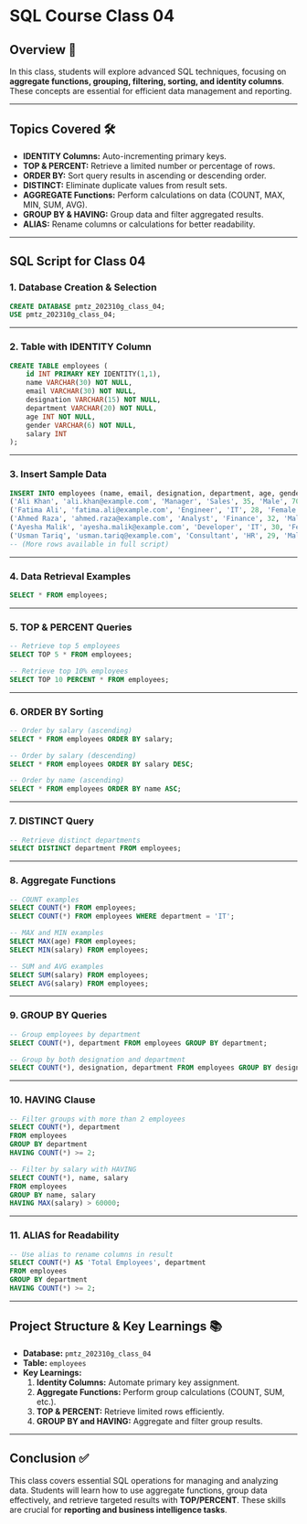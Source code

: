# **SQL Course Class 04**


## **Overview** 📝  
In this class, students will explore advanced SQL techniques, focusing on **aggregate functions, grouping, filtering, sorting, and identity columns**. These concepts are essential for efficient data management and reporting.

---

## **Topics Covered** 🛠️  
- **IDENTITY Columns:** Auto-incrementing primary keys.  
- **TOP & PERCENT:** Retrieve a limited number or percentage of rows.  
- **ORDER BY:** Sort query results in ascending or descending order.  
- **DISTINCT:** Eliminate duplicate values from result sets.  
- **AGGREGATE Functions:** Perform calculations on data (COUNT, MAX, MIN, SUM, AVG).  
- **GROUP BY & HAVING:** Group data and filter aggregated results.  
- **ALIAS:** Rename columns or calculations for better readability.

---

## **SQL Script for Class 04**

### **1. Database Creation & Selection**
```sql
CREATE DATABASE pmtz_202310g_class_04;
USE pmtz_202310g_class_04;
```

---

### **2. Table with IDENTITY Column**  
```sql
CREATE TABLE employees (
    id INT PRIMARY KEY IDENTITY(1,1),
    name VARCHAR(30) NOT NULL,
    email VARCHAR(30) NOT NULL,
    designation VARCHAR(15) NOT NULL,
    department VARCHAR(20) NOT NULL,
    age INT NOT NULL,
    gender VARCHAR(6) NOT NULL,
    salary INT
);
```

---

### **3. Insert Sample Data**
```sql
INSERT INTO employees (name, email, designation, department, age, gender, salary) VALUES
('Ali Khan', 'ali.khan@example.com', 'Manager', 'Sales', 35, 'Male', 70000),
('Fatima Ali', 'fatima.ali@example.com', 'Engineer', 'IT', 28, 'Female', 60000),
('Ahmed Raza', 'ahmed.raza@example.com', 'Analyst', 'Finance', 32, 'Male', 50000),
('Ayesha Malik', 'ayesha.malik@example.com', 'Developer', 'IT', 30, 'Female', 65000),
('Usman Tariq', 'usman.tariq@example.com', 'Consultant', 'HR', 29, 'Male', 55000);
-- (More rows available in full script)
```

---

### **4. Data Retrieval Examples**
```sql
SELECT * FROM employees;
```

---

### **5. TOP & PERCENT Queries**
```sql
-- Retrieve top 5 employees
SELECT TOP 5 * FROM employees;

-- Retrieve top 10% employees
SELECT TOP 10 PERCENT * FROM employees;
```

---

### **6. ORDER BY Sorting**
```sql
-- Order by salary (ascending)
SELECT * FROM employees ORDER BY salary;

-- Order by salary (descending)
SELECT * FROM employees ORDER BY salary DESC;

-- Order by name (ascending)
SELECT * FROM employees ORDER BY name ASC;
```

---

### **7. DISTINCT Query**
```sql
-- Retrieve distinct departments
SELECT DISTINCT department FROM employees;
```

---

### **8. Aggregate Functions**
```sql
-- COUNT examples
SELECT COUNT(*) FROM employees;
SELECT COUNT(*) FROM employees WHERE department = 'IT';

-- MAX and MIN examples
SELECT MAX(age) FROM employees;
SELECT MIN(salary) FROM employees;

-- SUM and AVG examples
SELECT SUM(salary) FROM employees;
SELECT AVG(salary) FROM employees;
```

---

### **9. GROUP BY Queries**
```sql
-- Group employees by department
SELECT COUNT(*), department FROM employees GROUP BY department;

-- Group by both designation and department
SELECT COUNT(*), designation, department FROM employees GROUP BY designation, department;
```

---

### **10. HAVING Clause**
```sql
-- Filter groups with more than 2 employees
SELECT COUNT(*), department 
FROM employees 
GROUP BY department 
HAVING COUNT(*) >= 2;

-- Filter by salary with HAVING
SELECT COUNT(*), name, salary 
FROM employees 
GROUP BY name, salary 
HAVING MAX(salary) > 60000;
```

---

### **11. ALIAS for Readability**
```sql
-- Use alias to rename columns in result
SELECT COUNT(*) AS 'Total Employees', department 
FROM employees 
GROUP BY department 
HAVING COUNT(*) >= 2;
```

---

## **Project Structure & Key Learnings** 📚  

- **Database:** `pmtz_202310g_class_04`
- **Table:** `employees`
- **Key Learnings:**
  1. **Identity Columns:** Automate primary key assignment.
  2. **Aggregate Functions:** Perform group calculations (COUNT, SUM, etc.).
  3. **TOP & PERCENT:** Retrieve limited rows efficiently.
  4. **GROUP BY and HAVING:** Aggregate and filter group results.

---

## **Conclusion** ✅  
This class covers essential SQL operations for managing and analyzing data. Students will learn how to use aggregate functions, group data effectively, and retrieve targeted results with **TOP/PERCENT**. These skills are crucial for **reporting and business intelligence tasks**.